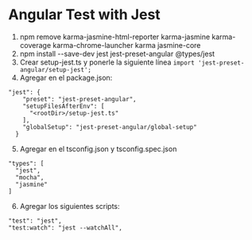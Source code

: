 # Angular Test with Jest

1. npm remove karma-jasmine-html-reporter karma-jasmine karma-coverage karma-chrome-launcher karma jasmine-core
2. npm install --save-dev jest jest-preset-angular @types/jest
3. Crear setup-jest.ts y ponerle la siguiente línea `import 'jest-preset-angular/setup-jest';`
4. Agregar en el package.json:

```
"jest": {
    "preset": "jest-preset-angular",
    "setupFilesAfterEnv": [
      "<rootDir>/setup-jest.ts"
    ],
    "globalSetup": "jest-preset-angular/global-setup"
  }
```

5. Agregar en el tsconfig.json y tsconfig.spec.json

```
"types": [
  "jest",
  "mocha",
  "jasmine"
]
```

6. Agregar los siguientes scripts:

```
"test": "jest",
"test:watch": "jest --watchAll",
```